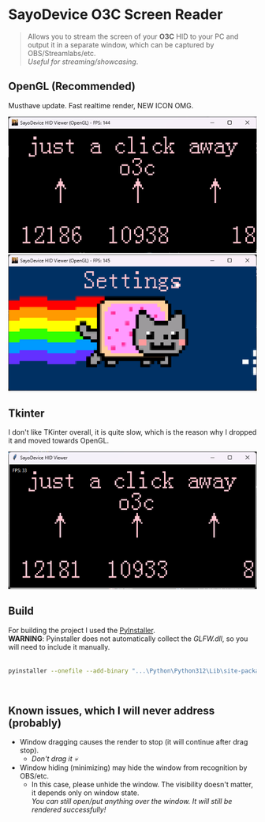 # SayoDevice O3C Screen Reader

> Allows you to stream the screen of your **O3C** HID to your PC and output it in a separate window, which can be captured by OBS/Streamlabs/etc.<br>
> *Useful for streaming/showcasing*.

## OpenGL (Recommended)

Musthave update. Fast realtime render, NEW ICON OMG.

![image](Static/Showcase%20-%20OpenGL.png)
![image](Static/Showcase%20-%20OpenGL2.png)

## Tkinter

I don't like TKinter overall, it is quite slow, which is the reason why I dropped it and moved towards OpenGL.

![image](Static/Showcase%20-%20Tkinter.png)

## Build

For building the project I used the [PyInstaller](https://pypi.org/project/pyinstaller/).<br>
**WARNING**: Pyinstaller does not automatically collect the *GLFW.dll*, so you will need to include it manually.

```bash

pyinstaller --onefile --add-binary "...\Python\Python312\Lib\site-packages\glfw\glfw3.dll;." --hidden-import=glfw main_opengl.py
```
<br>

## Known issues, which I will never address (probably)

* Window dragging causes the render to stop (it will continue after drag stop).
    * _Don't drag it :skull:_
* Window hiding (minimizing) may hide the window from recognition by OBS/etc.
    * In this case, please unhide the window. The visibility doesn't matter, it depends only on window state. <br>
    _You can still open/put anything over the window. It will still be rendered successfully!_


